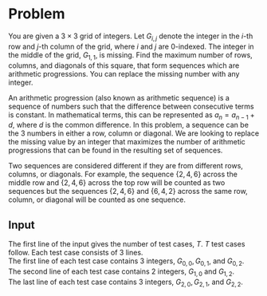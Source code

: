 # Problem

You are given a $3×3$ grid of integers. Let $G_{i,j}$ denote the integer in the $i$-th row and $j$-th column of the grid, where $i$ and $j$ are 0-indexed. The integer in the middle of the grid, $G_{1,1}$, is missing. Find the maximum number of rows, columns, and diagonals of this square, that form sequences which are arithmetic progressions. You can replace the missing number with any integer.

An arithmetic progression (also known as arithmetic sequence) is a sequence of numbers such that the difference between consecutive terms is constant. In mathematical terms, this can be represented as $a_n=a_{n−1}+d$, where $d$ is the common difference. In this problem, a sequence can be the 3 numbers in either a row, column or diagonal. We are looking to replace the missing value by an integer that maximizes the number of arithmetic progressions that can be found in the resulting set of sequences.

Two sequences are considered different if they are from different rows, columns, or diagonals. For example, the sequence $\{2,4,6\}$ across the middle row and $\{2,4,6\}$ across the top row will be counted as two sequences but the sequences $\{2,4,6\}$ and $\{6,4,2\}$ across the same row, column, or diagonal will be counted as one sequence.

## Input

The first line of the input gives the number of test cases, $T$. $T$ test cases follow. Each test case consists of 3 lines.  
The first line of each test case contains 3 integers, $G_{0,0}, G_{0,1},$ and $G_{0,2}$.  
The second line of each test case contains 2 integers, $G_{1,0}$ and $G_{1,2}$.  
The last line of each test case contains 3 integers, $G_{2,0}, G_{2,1},$ and $G_{2,2}$.
